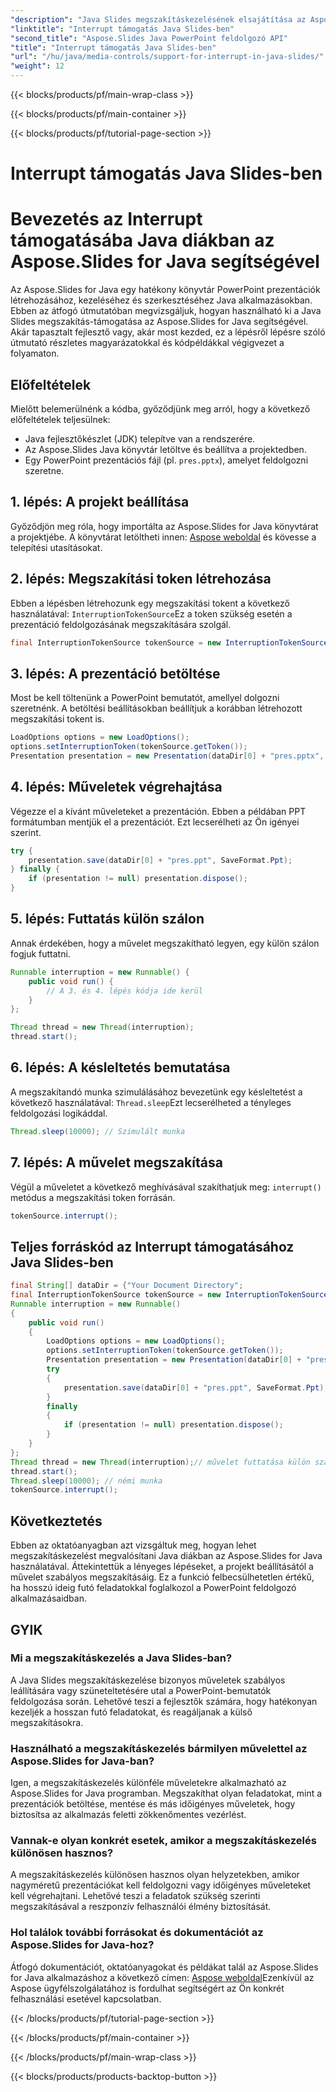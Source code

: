 ```yaml
---
"description": "Java Slides megszakításkezelésének elsajátítása az Aspose.Slides for Java segítségével. Ez a részletes útmutató lépésről lépésre utasításokat és kódpéldákat tartalmaz a zökkenőmentes megszakításkezeléshez."
"linktitle": "Interrupt támogatás Java Slides-ben"
"second_title": "Aspose.Slides Java PowerPoint feldolgozó API"
"title": "Interrupt támogatás Java Slides-ben"
"url": "/hu/java/media-controls/support-for-interrupt-in-java-slides/"
"weight": 12
---
```


{{< blocks/products/pf/main-wrap-class >}}

{{< blocks/products/pf/main-container >}}

{{< blocks/products/pf/tutorial-page-section >}}

# Interrupt támogatás Java Slides-ben

# Bevezetés az Interrupt támogatásába Java diákban az Aspose.Slides for Java segítségével

Az Aspose.Slides for Java egy hatékony könyvtár PowerPoint prezentációk létrehozásához, kezeléséhez és szerkesztéséhez Java alkalmazásokban. Ebben az átfogó útmutatóban megvizsgáljuk, hogyan használható ki a Java Slides megszakítás-támogatása az Aspose.Slides for Java segítségével. Akár tapasztalt fejlesztő vagy, akár most kezded, ez a lépésről lépésre szóló útmutató részletes magyarázatokkal és kódpéldákkal végigvezet a folyamaton.

## Előfeltételek

Mielőtt belemerülnénk a kódba, győződjünk meg arról, hogy a következő előfeltételek teljesülnek:

- Java fejlesztőkészlet (JDK) telepítve van a rendszerére.
- Az Aspose.Slides Java könyvtár letöltve és beállítva a projektedben.
- Egy PowerPoint prezentációs fájl (pl. `pres.pptx`), amelyet feldolgozni szeretne.

## 1. lépés: A projekt beállítása

Győződjön meg róla, hogy importálta az Aspose.Slides for Java könyvtárat a projektjébe. A könyvtárat letöltheti innen: [Aspose weboldal](https://reference.aspose.com/slides/java/) és kövesse a telepítési utasításokat.

## 2. lépés: Megszakítási token létrehozása

Ebben a lépésben létrehozunk egy megszakítási tokent a következő használatával: `InterruptionTokenSource`Ez a token szükség esetén a prezentáció feldolgozásának megszakítására szolgál.

```java
final InterruptionTokenSource tokenSource = new InterruptionTokenSource();
```

## 3. lépés: A prezentáció betöltése

Most be kell töltenünk a PowerPoint bemutatót, amellyel dolgozni szeretnénk. A betöltési beállításokban beállítjuk a korábban létrehozott megszakítási tokent is.

```java
LoadOptions options = new LoadOptions();
options.setInterruptionToken(tokenSource.getToken());
Presentation presentation = new Presentation(dataDir[0] + "pres.pptx", options);
```

## 4. lépés: Műveletek végrehajtása

Végezze el a kívánt műveleteket a prezentáción. Ebben a példában PPT formátumban mentjük el a prezentációt. Ezt lecserélheti az Ön igényei szerint.

```java
try {
    presentation.save(dataDir[0] + "pres.ppt", SaveFormat.Ppt);
} finally {
    if (presentation != null) presentation.dispose();
}
```

## 5. lépés: Futtatás külön szálon

Annak érdekében, hogy a művelet megszakítható legyen, egy külön szálon fogjuk futtatni.

```java
Runnable interruption = new Runnable() {
    public void run() {
        // A 3. és 4. lépés kódja ide kerül
    }
};

Thread thread = new Thread(interruption);
thread.start();
```

## 6. lépés: A késleltetés bemutatása

A megszakítandó munka szimulálásához bevezetünk egy késleltetést a következő használatával: `Thread.sleep`Ezt lecserélheted a tényleges feldolgozási logikáddal.

```java
Thread.sleep(10000); // Szimulált munka
```

## 7. lépés: A művelet megszakítása

Végül a műveletet a következő meghívásával szakíthatjuk meg: `interrupt()` metódus a megszakítási token forrásán.

```java
tokenSource.interrupt();
```

## Teljes forráskód az Interrupt támogatásához Java Slides-ben

```java
final String[] dataDir = {"Your Document Directory";
final InterruptionTokenSource tokenSource = new InterruptionTokenSource();
Runnable interruption = new Runnable()
{
	public void run()
	{
		LoadOptions options = new LoadOptions();
		options.setInterruptionToken(tokenSource.getToken());
		Presentation presentation = new Presentation(dataDir[0] + "pres.pptx", options);
		try
		{
			presentation.save(dataDir[0] + "pres.ppt", SaveFormat.Ppt);
		}
		finally
		{
			if (presentation != null) presentation.dispose();
		}
	}
};
Thread thread = new Thread(interruption);// művelet futtatása külön szálban
thread.start();
Thread.sleep(10000); // némi munka
tokenSource.interrupt();
```

## Következtetés

Ebben az oktatóanyagban azt vizsgáltuk meg, hogyan lehet megszakításkezelést megvalósítani Java diákban az Aspose.Slides for Java használatával. Áttekintettük a lényeges lépéseket, a projekt beállításától a művelet szabályos megszakításáig. Ez a funkció felbecsülhetetlen értékű, ha hosszú ideig futó feladatokkal foglalkozol a PowerPoint feldolgozó alkalmazásaidban.

## GYIK

### Mi a megszakításkezelés a Java Slides-ban?

A Java Slides megszakításkezelése bizonyos műveletek szabályos leállítására vagy szüneteltetésére utal a PowerPoint-bemutatók feldolgozása során. Lehetővé teszi a fejlesztők számára, hogy hatékonyan kezeljék a hosszan futó feladatokat, és reagáljanak a külső megszakításokra.

### Használható a megszakításkezelés bármilyen művelettel az Aspose.Slides for Java-ban?

Igen, a megszakításkezelés különféle műveletekre alkalmazható az Aspose.Slides for Java programban. Megszakíthat olyan feladatokat, mint a prezentációk betöltése, mentése és más időigényes műveletek, hogy biztosítsa az alkalmazás feletti zökkenőmentes vezérlést.

### Vannak-e olyan konkrét esetek, amikor a megszakításkezelés különösen hasznos?

A megszakításkezelés különösen hasznos olyan helyzetekben, amikor nagyméretű prezentációkat kell feldolgozni vagy időigényes műveleteket kell végrehajtani. Lehetővé teszi a feladatok szükség szerinti megszakításával a reszponzív felhasználói élmény biztosítását.

### Hol találok további forrásokat és dokumentációt az Aspose.Slides for Java-hoz?

Átfogó dokumentációt, oktatóanyagokat és példákat talál az Aspose.Slides for Java alkalmazáshoz a következő címen: [Aspose weboldal](https://reference.aspose.com/slides/java/)Ezenkívül az Aspose ügyfélszolgálatához is fordulhat segítségért az Ön konkrét felhasználási esetével kapcsolatban.

{{< /blocks/products/pf/tutorial-page-section >}}

{{< /blocks/products/pf/main-container >}}

{{< /blocks/products/pf/main-wrap-class >}}

{{< blocks/products/products-backtop-button >}}